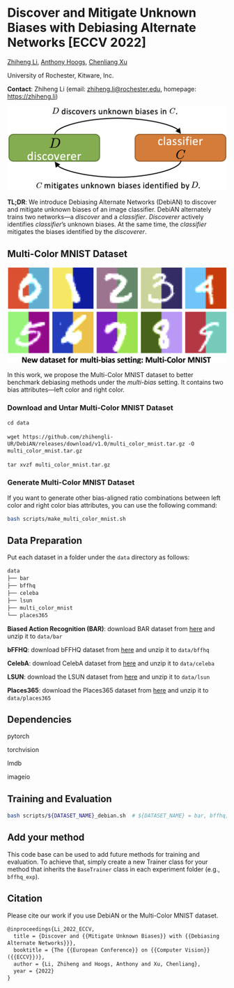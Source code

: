 # Discover and Mitigate Unknown Biases with Debiasing Alternate Networks [ECCV 2022]

[Zhiheng Li](https://zhiheng.li/), [Anthony Hoogs](https://www.kitware.com/anthony-hoogs/), [Chenliang Xu](https://www.cs.rochester.edu/~cxu22/)

University of Rochester, Kitware, Inc.

**Contact**: Zhiheng Li (email: zhiheng.li@rochester.edu, homepage: https://zhiheng.li)

![abdf](assets/debian_teaser.png)

**TL;DR**: We introduce Debiasing Alternate Networks (DebiAN) to discover and mitigate unknown biases of an image classifier. DebiAN alternately trains two networks—a *discover* and a *classifier*. *Discoverer* actively identifies *classifier*’s unknown biases. At the same time, the *classifier* mitigates the biases identified by the *discoverer*.

## Multi-Color MNIST Dataset

![abdf](assets/multi_color_mnist.png)

In this work, we propose the Multi-Color MNIST dataset to better benchmark debiasing methods under the *multi-bias* setting. It contains two bias attributes—left color and right color.

### Download and Untar Multi-Color MNIST Dataset

```
cd data

wget https://github.com/zhihengli-UR/DebiAN/releases/download/v1.0/multi_color_mnist.tar.gz -O multi_color_mnist.tar.gz

tar xvzf multi_color_mnist.tar.gz

```

### Generate Multi-Color MNIST Dataset

If you want to generate other bias-aligned ratio combinations between left color and right color bias attributes, you can use the following command:

```bash
bash scripts/make_multi_color_mnist.sh
```

## Data Preparation

Put each dataset in a folder under the `data` directory as follows:

```bash
data
├── bar
├── bffhq
├── celeba
├── lsun
├── multi_color_mnist
└── places365
```

**Biased Action Recognition (BAR)**: download BAR dataset from [here](https://github.com/alinlab/BAR) and unzip it to `data/bar`

**bFFHQ**: download bFFHQ dataset from [here](https://drive.google.com/drive/folders/1JEOqxrhU_IhkdcRohdbuEtFETUxfNmNT?usp=sharing) and unzip it to `data/bffhq`

**CelebA**: download CelebA dataset from [here](https://github.com/switchablenorms/CelebAMask-HQ) and unzip it to `data/celeba`

**LSUN**: download the LSUN dataset from [here](https://github.com/fyu/lsun) and unzip it to `data/lsun`

**Places365**: download the Places365 dataset from [here](http://places2.csail.mit.edu/download.html) and unzip it to `data/places365`

## Dependencies

pytorch

torchvision

lmdb

imageio

## Training and Evaluation

```bash
bash scripts/${DATASET_NAME}_debian.sh  # ${DATASET_NAME} = bar, bffhq, celeba_blond, celeba_gender, multi_color_mnist, or scene
```

## Add your method

This code base can be used to add future methods for training and evaluation. To achieve that, simply create a new Trainer class for your method that inherits the `BaseTrainer` class in each experiment folder (e.g., `bffhq_exp`).

## Citation

Please cite our work if you use DebiAN or the Multi-Color MNIST dataset.

```
@inproceedings{Li_2022_ECCV,
  title = {Discover and {{Mitigate Unknown Biases}} with {{Debiasing Alternate Networks}}},
  booktitle = {The {{European Conference}} on {{Computer Vision}} ({{ECCV}})},
  author = {Li, Zhiheng and Hoogs, Anthony and Xu, Chenliang},
  year = {2022}
}
```
